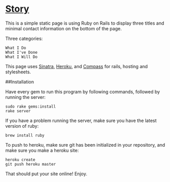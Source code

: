 # [Story](http://avijeet.me/)

This is a simple static page is using Ruby on Rails to display three titles and minimal contact information on the bottom of the page.

Three categories:
	
	What I Do
	What I've Done
	What I Will Do

This page uses [Sinatra](http://sinatrarb.com/), [Heroku](http://heroku.com), and [Compass](http://compass-style.org) for rails, hosting and stylesheets. 

##Installation

Have every gem to run this program by following commands, followed by running the server:

	sudo rake gems:install
	rake server

If you have a problem running the server, make sure you have the latest version of ruby:

	brew install ruby

To push to heroku, make sure git has been initialized in your repository, and make sure you make a heroku site:

	heroku create
	git push heroku master

That should put your site online! Enjoy.
